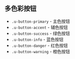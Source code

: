 ## 多色彩按钮

* `.u-button-primary` - 主色按钮
* `.u-button-accent` - 辅色按钮
* `.u-button-success` - 绿色按钮
* `.u-button-info` - 蓝色按钮
* `.u-button-danger` - 红色按钮
* `.u-button-warning` - 橙色按钮
